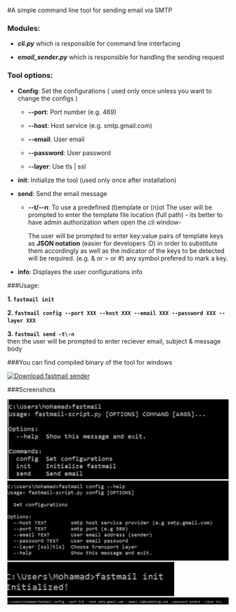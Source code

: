 #A simple command line tool for sending email via SMTP

### Modules:

  *  **_cli.py_**  which is responsible for command line interfacing
  
  *  **_email_sender.py_** which is responsible for handling the sending request
 
 
### Tool options:
  * **Config**: Set the configurations ( used only once unless you want to change the configs )
    * **--port**: Port number (e.g. 469)

    * **--host**: Host service (e.g. smtp.gmail.com)

    * **--email**: User email

    * **--password**: User password

    * **--layer**: Use tls | ssl 
  
  * **init**: Initialize the tool (used only once after installation)
  
  * **send**: Send the email message
    * **--t/--n**: To use a predefined (t)emplate or (n)ot
        The user will be prompted to enter the template file location (full path) - its better to have admin authorization
        when open the cli window-
        
        The user will be prompted to enter key:value pairs of template keys as __JSON notation__ (easier for developers :D) in order to             substitute them accordingly
        as well as the indicator of the keys to  be detected will be required. (e.g. & or > or #) any symbol prefered to 
        mark a key.
  * **info**: Displayes the user configurations info
  
 
 
###Usage:
  
  **1. ```fastmail init```**
  
  **2. ```fastmail config --port XXX --host XXX --email XXX --password XXX --layer XXX```**
  
  **3. ```fastmail send -t\-n```**    
  then the user will be prompted to enter reciever email, subject & message body
  
  

###You can find compiled binary of the tool for windows

  <a href="https://sourceforge.net/projects/fastmail-sender/files/latest/download" rel="nofollow"><img alt="Download fastmail sender" src="https://a.fsdn.com/con/app/sf-download-button"></a>

###Screenshots

![image1](images/1.png)
![image2](images/2.png)
![image3](images/3.png)
![image4](images/4.png)
